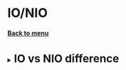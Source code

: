 <h1>IO/NIO</h1> 
<h4> 

[Back to menu](..%2FMenu.md)

</h4>

<br>
<details>
    <summary>
        <b><big><big><big>
            IO vs NIO difference
         </big></big></big></b>
     </summary>

* **Buffer** area to read data chunks at a time
* **Channel** is used to communicate with the buffer
* **Selector** providing access to channels that are ready to go

**Java IO (Input/Output)** is used to perform read and write operations.
The java.io package contains all the classes needed for input and output operations.

* Unidirectional work with data. Either read or write
* Synchronous operation. The incoming stream is blocked by the monitor
* There is one thread per read and write buffer

**Java NIO (New IO)** was introduced to implement high speed I/O.

* Bidirectional work with data flow.
  Because NIO works with a buffer.
  He can simultaneously ask to read data into the buffer while doing other work
* Asynchronous operation. NIO does not block the thread. He can get that data from the buffer
  that you have at the moment and go to work on
* Reading in the buffer can occur in both directions, both backwards and forwards
* The thread gets the opportunity to check if the read is completed, if the buffers are full
* Due to the fact that we have channel selectors, one thread can control several at once
  buffers

**What to use when**

Depends on the threading of your application.
NIOs are faster and don't block, but we totally need to be sure
that we read everything to the end.
IO blocks the thread and releases it when the read is complete

The difference between NIO's flexibility and speed and IO's performance guarantee

</details>
<br>

